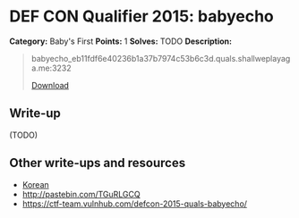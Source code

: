 # DEF CON Qualifier 2015: babyecho

**Category:** Baby's First
**Points:** 1
**Solves:** TODO
**Description:**

> babyecho_eb11fdf6e40236b1a37b7974c53b6c3d.quals.shallweplayaga.me:3232
>
> [Download](http://downloads.notmalware.ru/babyecho_eb11fdf6e40236b1a37b7974c53b6c3d)


## Write-up

(TODO)

## Other write-ups and resources

* [Korean](http://blackcon.tistory.com/121)
* <http://pastebin.com/TGuRLGCQ>
* <https://ctf-team.vulnhub.com/defcon-2015-quals-babyecho/>
